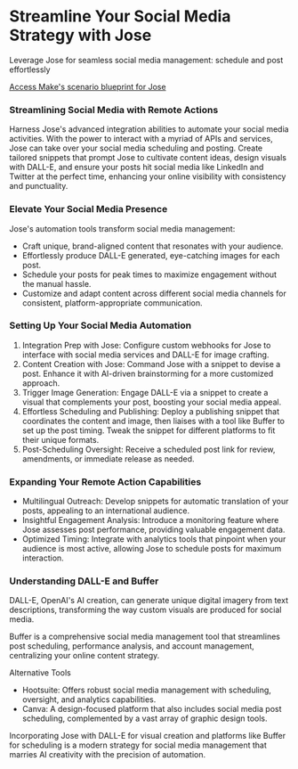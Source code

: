 Streamline Your Social Media Strategy with Jose
================================================

Leverage Jose for seamless social media management: schedule and post effortlessly

[Access Make's scenario blueprint for Jose](https://v1.whalesyncusercontent.com/v1/58ca644a5fdcd091a2c112ba/f3fd6ce1362fb3ede253c8fb/d1253d01ed5aa0019833c640/-JOSE--Publish-on-social-media.json)

### Streamlining Social Media with Remote Actions

Harness Jose's advanced integration abilities to automate your social media activities. With the power to interact with a myriad of APIs and services, Jose can take over your social media scheduling and posting. Create tailored snippets that prompt Jose to cultivate content ideas, design visuals with DALL-E, and ensure your posts hit social media like LinkedIn and Twitter at the perfect time, enhancing your online visibility with consistency and punctuality.

### Elevate Your Social Media Presence

Jose's automation tools transform social media management:

*   Craft unique, brand-aligned content that resonates with your audience.
*   Effortlessly produce DALL-E generated, eye-catching images for each post.
*   Schedule your posts for peak times to maximize engagement without the manual hassle.
*   Customize and adapt content across different social media channels for consistent, platform-appropriate communication.

### Setting Up Your Social Media Automation

1.  Integration Prep with Jose: Configure custom webhooks for Jose to interface with social media services and DALL-E for image crafting.
2.  Content Creation with Jose: Command Jose with a snippet to devise a post. Enhance it with AI-driven brainstorming for a more customized approach.
3.  Trigger Image Generation: Engage DALL-E via a snippet to create a visual that complements your post, boosting your social media appeal.
4.  Effortless Scheduling and Publishing: Deploy a publishing snippet that coordinates the content and image, then liaises with a tool like Buffer to set up the post timing. Tweak the snippet for different platforms to fit their unique formats.
5.  Post-Scheduling Oversight: Receive a scheduled post link for review, amendments, or immediate release as needed.

### Expanding Your Remote Action Capabilities

*   Multilingual Outreach: Develop snippets for automatic translation of your posts, appealing to an international audience.
*   Insightful Engagement Analysis: Introduce a monitoring feature where Jose assesses post performance, providing valuable engagement data.
*   Optimized Timing: Integrate with analytics tools that pinpoint when your audience is most active, allowing Jose to schedule posts for maximum interaction.

### Understanding DALL-E and Buffer

DALL-E, OpenAI's AI creation, can generate unique digital imagery from text descriptions, transforming the way custom visuals are produced for social media.

Buffer is a comprehensive social media management tool that streamlines post scheduling, performance analysis, and account management, centralizing your online content strategy.

Alternative Tools

*   Hootsuite: Offers robust social media management with scheduling, oversight, and analytics capabilities.
*   Canva: A design-focused platform that also includes social media post scheduling, complemented by a vast array of graphic design tools.

Incorporating Jose with DALL-E for visual creation and platforms like Buffer for scheduling is a modern strategy for social media management that marries AI creativity with the precision of automation.
